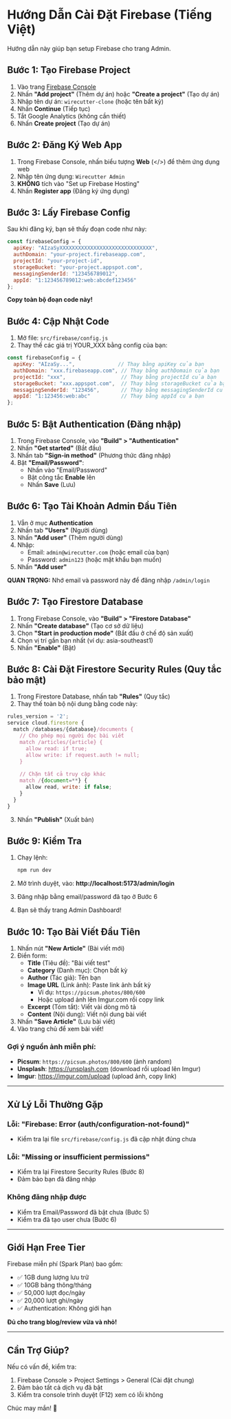 # Hướng Dẫn Cài Đặt Firebase (Tiếng Việt)

Hướng dẫn này giúp bạn setup Firebase cho trang Admin.

## Bước 1: Tạo Firebase Project

1. Vào trang [Firebase Console](https://console.firebase.google.com/)
2. Nhấn **"Add project"** (Thêm dự án) hoặc **"Create a project"** (Tạo dự án)
3. Nhập tên dự án: `wirecutter-clone` (hoặc tên bất kỳ)
4. Nhấn **Continue** (Tiếp tục)
5. Tắt Google Analytics (không cần thiết)
6. Nhấn **Create project** (Tạo dự án)

## Bước 2: Đăng Ký Web App

1. Trong Firebase Console, nhấn biểu tượng **Web** (</>) để thêm ứng dụng web
2. Nhập tên ứng dụng: `Wirecutter Admin`
3. **KHÔNG** tích vào "Set up Firebase Hosting"
4. Nhấn **Register app** (Đăng ký ứng dụng)

## Bước 3: Lấy Firebase Config

Sau khi đăng ký, bạn sẽ thấy đoạn code như này:

```javascript
const firebaseConfig = {
  apiKey: "AIzaSyXXXXXXXXXXXXXXXXXXXXXXXXXXXXXX",
  authDomain: "your-project.firebaseapp.com",
  projectId: "your-project-id",
  storageBucket: "your-project.appspot.com",
  messagingSenderId: "123456789012",
  appId: "1:123456789012:web:abcdef123456"
};
```

**Copy toàn bộ đoạn code này!**

## Bước 4: Cập Nhật Code

1. Mở file: `src/firebase/config.js`
2. Thay thế các giá trị YOUR_XXX bằng config của bạn:

```javascript
const firebaseConfig = {
  apiKey: "AIzaSy...",              // Thay bằng apiKey của bạn
  authDomain: "xxx.firebaseapp.com", // Thay bằng authDomain của bạn
  projectId: "xxx",                  // Thay bằng projectId của bạn
  storageBucket: "xxx.appspot.com",  // Thay bằng storageBucket của bạn
  messagingSenderId: "123456",       // Thay bằng messagingSenderId của bạn
  appId: "1:123456:web:abc"          // Thay bằng appId của bạn
};
```

## Bước 5: Bật Authentication (Đăng nhập)

1. Trong Firebase Console, vào **"Build" > "Authentication"**
2. Nhấn **"Get started"** (Bắt đầu)
3. Nhấn tab **"Sign-in method"** (Phương thức đăng nhập)
4. Bật **"Email/Password"**:
   - Nhấn vào "Email/Password"
   - Bật công tắc **Enable** lên
   - Nhấn **Save** (Lưu)

## Bước 6: Tạo Tài Khoản Admin Đầu Tiên

1. Vẫn ở mục **Authentication**
2. Nhấn tab **"Users"** (Người dùng)
3. Nhấn **"Add user"** (Thêm người dùng)
4. Nhập:
   - Email: `admin@wirecutter.com` (hoặc email của bạn)
   - Password: `admin123` (hoặc mật khẩu bạn muốn)
5. Nhấn **"Add user"**

**QUAN TRỌNG:** Nhớ email và password này để đăng nhập `/admin/login`

## Bước 7: Tạo Firestore Database

1. Trong Firebase Console, vào **"Build" > "Firestore Database"**
2. Nhấn **"Create database"** (Tạo cơ sở dữ liệu)
3. Chọn **"Start in production mode"** (Bắt đầu ở chế độ sản xuất)
4. Chọn vị trí gần bạn nhất (ví dụ: asia-southeast1)
5. Nhấn **"Enable"** (Bật)

## Bước 8: Cài Đặt Firestore Security Rules (Quy tắc bảo mật)

1. Trong Firestore Database, nhấn tab **"Rules"** (Quy tắc)
2. Thay thế toàn bộ nội dung bằng code này:

```javascript
rules_version = '2';
service cloud.firestore {
  match /databases/{database}/documents {
    // Cho phép mọi người đọc bài viết
    match /articles/{article} {
      allow read: if true;
      allow write: if request.auth != null;
    }
    
    // Chặn tất cả truy cập khác
    match /{document=**} {
      allow read, write: if false;
    }
  }
}
```

3. Nhấn **"Publish"** (Xuất bản)

## Bước 9: Kiểm Tra

1. Chạy lệnh:
   ```bash
   npm run dev
   ```

2. Mở trình duyệt, vào: **http://localhost:5173/admin/login**

3. Đăng nhập bằng email/password đã tạo ở Bước 6

4. Bạn sẽ thấy trang Admin Dashboard!

## Bước 10: Tạo Bài Viết Đầu Tiên

1. Nhấn nút **"New Article"** (Bài viết mới)
2. Điền form:
   - **Title** (Tiêu đề): "Bài viết test"
   - **Category** (Danh mục): Chọn bất kỳ
   - **Author** (Tác giả): Tên bạn
   - **Image URL** (Link ảnh): Paste link ảnh bất kỳ
     - Ví dụ: `https://picsum.photos/800/600`
     - Hoặc upload ảnh lên Imgur.com rồi copy link
   - **Excerpt** (Tóm tắt): Viết vài dòng mô tả
   - **Content** (Nội dung): Viết nội dung bài viết
3. Nhấn **"Save Article"** (Lưu bài viết)
4. Vào trang chủ để xem bài viết!

### Gợi ý nguồn ảnh miễn phí:
- **Picsum**: `https://picsum.photos/800/600` (ảnh random)
- **Unsplash**: https://unsplash.com (download rồi upload lên Imgur)
- **Imgur**: https://imgur.com/upload (upload ảnh, copy link)

---

## Xử Lý Lỗi Thường Gặp

### Lỗi: "Firebase: Error (auth/configuration-not-found)"
- Kiểm tra lại file `src/firebase/config.js` đã cập nhật đúng chưa

### Lỗi: "Missing or insufficient permissions"
- Kiểm tra lại Firestore Security Rules (Bước 8)
- Đảm bảo bạn đã đăng nhập

### Không đăng nhập được
- Kiểm tra Email/Password đã bật chưa (Bước 5)
- Kiểm tra đã tạo user chưa (Bước 6)

---

## Giới Hạn Free Tier

Firebase miễn phí (Spark Plan) bao gồm:
- ✅ 1GB dung lượng lưu trữ
- ✅ 10GB băng thông/tháng
- ✅ 50,000 lượt đọc/ngày
- ✅ 20,000 lượt ghi/ngày
- ✅ Authentication: Không giới hạn

**Đủ cho trang blog/review vừa và nhỏ!**

---

## Cần Trợ Giúp?

Nếu có vấn đề, kiểm tra:
1. Firebase Console > Project Settings > General (Cài đặt chung)
2. Đảm bảo tất cả dịch vụ đã bật
3. Kiểm tra console trình duyệt (F12) xem có lỗi không

Chúc may mắn! 🚀

